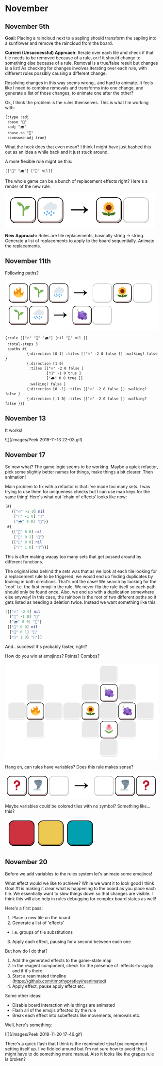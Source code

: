 # November

## November 5th

**Goal:** Placing a raincloud next to a sapling should transform the sapling into a sunflower and remove the raincloud from the board.

**Current (Unsuccessful) Approach:** Iterate over each tile and check if that tile needs to be removed because of a rule, or if it should change to something else because of a rule. Removal is a true/false result but changes is a list! As checking for changes involves iterating over each rule, with different rules possibly causing a different change.

Resolving changes in this way seems wrong.. and hard to animate. It feels like I need to combine removals and transforms into one change, and generate a list of those changes, to animate one after the other?

Ok, I think the problem is the rules themselves. This is what I'm working with:

```
{:type :adj
 :base "🌱"
 :adj "🌧️"
 :base-to "🌻"
 :consume-adj true}
```

What the heck does that even mean? I think I might have just bashed this out as an idea a while back and it just stuck around.

A more flexible rule might be this:

```
[["🌱" "🌧️"] ["🌻" nil]]
```

The whole game can be a bunch of replacement effects right? Here's a render of the new rule:

![](/images/Screenshot_2019-11-05_08-20-08.png)

**New Approach:** Rules are tile replacements, basically string -> string. Generate a list of replacements to apply to the board sequentially. Animate the replacements.

## November 11th

Following paths?

![](/images/Screenshot_2019-11-11_20-42-53.png)

```
{:rule [["🔥" "🌱" "🌧️"] [nil "🌻" nil ]]
 :total-steps 3
 :paths #{
          {:direction [0 1] :tiles [["🔥" -2 0 false ]] :walking? false }
          {:direction [1 0]
           :tiles [["🔥" -2 0 false ]
                   ["🌱" -1 0 true ]
                   ["🌧️" 0 0 true ]]
           :walking? false }
          {:direction [0 -1] :tiles [["🔥" -2 0 false ]] :walking? false }
          {:direction [-1 0] :tiles [["🔥" -2 0 false ]] :walking? false }}}
```

## November 13

It works!

![](/images/Peek 2019-11-13 22-03.gif)

## November 17

So now what? The game logic seems to be working. Maybe a quick refactor, pick some slightly better names for things, make things a bit clearer. Then animation!

Main problem to fix with a refactor is that I've made too many sets. I was trying to use them for uniqueness checks but I can use map keys for the same thing! Here's what out 'chain of effects' looks like now:

```clj
[#{
   {["🔥" -2 0] nil
    ["🌱" -1 0] "🌻"
    ["🌧️" 0 0] "🌈"}}
 #{
   {["🌈" 0 0] nil
    ["🌱" 0 1] "🍇"}
   {["🌈" 0 0] nil
    ["🌱" 1 0] "🍇"}}]
```

This is after making waaay too many sets that get passed around by different functions.

The original idea behind the sets was that as we look at each tile looking for a replacement rule to be triggered, we would end up finding duplicates by looking in both directions. That's not the case! We search by looking for the 'root' i.e. the first emoji in the rule. We never flip the rule itself so each path should only be found once. Also, we end up with a duplication somewhere else anyway! In this case, the rainbow is the root of two different paths so it gets listed as needing a deletion twice. Instead we want something like this:

```clj
[{["🔥" -2 0] nil
  ["🌱" -1 0] "🌻"
  ["🌧️" 0 0] "🌈"}
 {["🌈" 0 0] nil
  ["🌱" 0 1] "🍇"
  ["🌱" 1 0] "🍇"}]
```

And.. success! It's probably faster, right?

How do you win at emojinos? Points? Combos?

![](/images/Screenshot_2019-11-17_21-02-44.png)

Hang on, can rules have variables? Does this rule makes sense?

![](/images/Screenshot_2019-11-17_21-15-57.png)

Maybe variables could be colored tiles with no symbol? Something like... this?

![](/images/Screenshot_2019-11-17_21-50-34.png)

## November 20

Before we add variables to the rules system let's animate some emojinos!

What effect would we like to achieve? While we want it to look good I think Goal #1 is making it clear what is happening to the board as you place each tile. We essentially want to slow things down so that changes are visible. I think this will also help in rules debugging for complex board states as well!

Here's a first pass:
 1. Place a new tile on the board
 2. Generate a list of 'effects'
  - i.e. groups of tile substitutions
 3. Apply each effect, pausing for a second between each one

But how do I do that?
 1. Add the generated effects to the game-state map
 2. In the reagent component, check for the presence of :effects-to-apply and if it's there:
  1. Start a reanimated timeline (https://github.com/timothypratley/reanimated)
  2. Apply effect, pause apply effect etc.

Some other ideas:
 - Disable board interaction while things are animated
 - Flash all of the emojis affected by the rule
 - Break each effect into subeffects like movements, removals etc.

Well, here's something:

![](/images/Peek 2019-11-20 17-46.gif)

There's a quick flash that I think is the reanimated `timeline` component setting itself up. I've fiddled around but I'm not sure how to avoid this, I might have to do something more manual. Also it looks like the grapes rule is broken?
